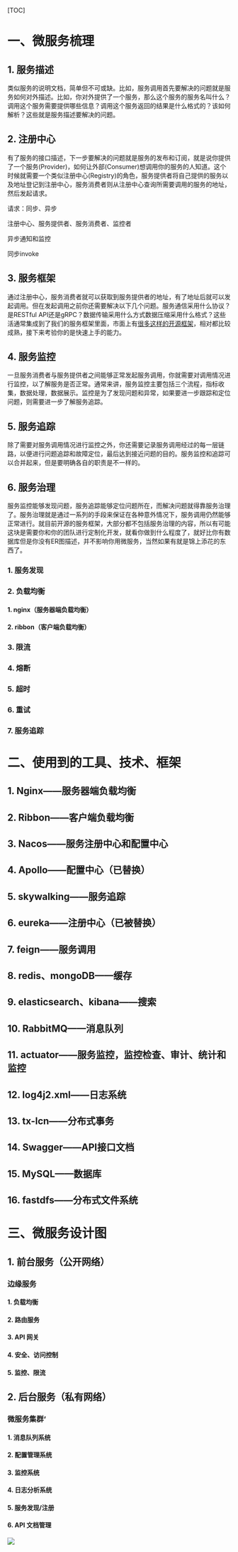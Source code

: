 [TOC]

# 一、微服务梳理

## 1. 服务描述

类似服务的说明文档，简单但不可或缺。比如，服务调用首先要解决的问题就是服务如何对外描述。比如，你对外提供了一个服务，那么这个服务的服务名叫什么？调用这个服务需要提供哪些信息？调用这个服务返回的结果是什么格式的？该如何解析？这些就是服务描述要解决的问题。

## 2. 注册中心

有了服务的接口描述，下一步要解决的问题就是服务的发布和订阅，就是说你提供了一个服务(Provider)，如何让外部(Consumer)想调用你的服务的人知道。这个时候就需要一个类似注册中心(Registry)的角色，服务提供者将自己提供的服务以及地址登记到注册中心，服务消费者则从注册中心查询所需要调用的服务的地址，然后发起请求。

请求：同步、异步

注册中心、服务提供者、服务消费者、监控者

异步通知和监控

同步invoke

## 3. 服务框架

通过注册中心，服务消费者就可以获取到服务提供者的地址，有了地址后就可以发起调用。但在发起调用之前你还需要解决以下几个问题。服务通信采用什么协议？是RESTful API还是gRPC？数据传输采用什么方式数据压缩采用什么格式？这些活通常集成到了我们的服务框架里面，市面上有[很多这样的开源框架](https://www.cnblogs.com/jackyfei/p/9955108.html)，相对都比较成熟，接下来考验你的是快速上手的能力。

## 4. 服务监控

一旦服务消费者与服务提供者之间能够正常发起服务调用，你就需要对调用情况进行监控，以了解服务是否正常。通常来讲，服务监控主要包括三个流程，指标收集，数据处理，数据展示。监控是为了发现问题和异常，如果要进一步跟踪和定位问题，则需要进一步了解服务追踪。

## 5. 服务追踪

除了需要对服务调用情况进行监控之外，你还需要记录服务调用经过的每一层链路，以便进行问题追踪和故障定位，最后达到接近问题的目的。服务监控和追踪可以合并起来，但是要明确各自的职责是不一样的。

## 6. 服务治理

服务监控能够发现问题，服务追踪能够定位问题所在，而解决问题就得靠服务治理了。服务治理就是通过一系列的手段来保证在各种意外情况下，服务调用仍然能够正常进行。就目前开源的服务框架，大部分都不包括服务治理的内容，所以有可能这块是需要你和你的团队进行定制化开发，就看你做到什么程度了，就好比你有数据库但是你没有ER图描述，并不影响你用微服务，当然如果有就是锦上添花的东西了。

### 1. 服务发现

### 2. 负载均衡

#### 1. nginx（服务器端负载均衡）

#### 2. ribbon（客户端负载均衡）

### 3. 限流

### 4. 熔断

### 5. 超时

### 6. 重试

### 7. 服务追踪



# 二、使用到的工具、技术、框架

## 1. Nginx——服务器端负载均衡

## 2. Ribbon——客户端负载均衡

## 3. Nacos——服务注册中心和配置中心

## 4. Apollo——配置中心（已替换）

## 5. skywalking——服务追踪

## 6. eureka——注册中心（已被替换）

## 7. feign——服务调用

## 8. redis、mongoDB——缓存

## 9. elasticsearch、kibana——搜索

## 10. RabbitMQ——消息队列

## 11. actuator——服务监控，监控检查、审计、统计和监控

## 12. log4j2.xml——日志系统

## 13. tx-lcn——分布式事务

## 14. Swagger——API接口文档

## 15. MySQL——数据库

## 16. fastdfs——分布式文件系统



# 三、微服务设计图

## 1. 前台服务（公开网络）

### 边缘服务

#### 1. 负载均衡

#### 2. 路由服务

#### 3. API 网关

#### 4. 安全、访问控制

#### 5. 监控、限流

## 2. 后台服务（私有网络）

### 微服务集群‘

#### 1. 消息队列系统

#### 2. 配置管理系统

#### 3. 监控系统

#### 4. 日志分析系统

#### 5. 服务发现/注册

#### 6. API 文档管理

![](%E5%BE%AE%E6%9C%8D%E5%8A%A1%E5%AD%A6%E4%B9%A0.assets/20210528153255.png)



